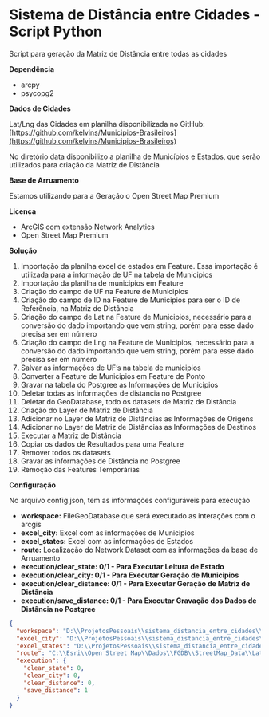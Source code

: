 # Sistema de Distância entre Cidades - Script Python

Script para geração da Matriz de Distância entre todas as cidades

**Dependência**

- arcpy
- psycopg2

**Dados de Cidades**

Lat/Lng das Cidades em planilha disponibilizada no GitHub: [https://github.com/kelvins/Municipios-Brasileiros](https://github.com/kelvins/Municipios-Brasileiros)

No diretório data disponibilizo a planilha de Municípios e Estados, que serão utilizados para criação da Matriz de Distância

**Base de Arruamento**

Estamos utilizando para a Geração o Open Street Map Premium

**Licença**

- ArcGIS com extensão Network Analytics
- Open Street Map Premium

**Solução**

1. Importação da planilha excel de estados em Feature. Essa importação é utilizada para a informação de UF na tabela de Municipios
2. Importação da planilha de municipios em Feature
3. Criação do campo de UF na Feature de Municipios
4. Criação do campo de ID na Feature de Municipios para ser o ID de Referência, na Matriz de Distância
5. Criação do campo de Lat na Feature de Municipios, necessário para a conversão do dado importando que vem string, porém para esse dado precisa ser em número
6. Criação do campo de Lng na Feature de Municipios, necessário para a conversão do dado importando que vem string, porém para esse dado precisa ser em número
7. Salvar as informações de UF’s na tabela de municipios
8. Converter a Feature de Municipios em Feature de Ponto
9. Gravar na tabela do Postgree as Informações de Municipios
10. Deletar todas as informações de distancia no Postgree
11. Deletar do GeoDatabase, todo os datasets de Matriz de Distância
12. Criação do Layer de Matriz de Distância
13. Adicionar no Layer de Matriz de Distâncias as Informações de Origens
14. Adicionar no Layer de Matriz de Distâncias as Informações de Destinos
15. Executar a Matriz de Distância
16. Copiar os dados de Resultados para uma Feature
17. Remover todos os datasets
18. Gravar as informações de Distância no Postgree
19. Remoção das Features Temporárias

**Configuração**

No arquivo config.json, tem as informações configuráveis para execução

- **workspace:** FileGeoDatabase que será executado as interações com o arcgis
- **excel_city:** Excel com as informações de Municipios
- **excel_states:** Excel com as informações de Estados
- **route:** Localização do Network Dataset com as informações da base de Arruamento
- **execution/clear_state: 0/1 - Para Executar Leitura de Estado**
- **execution/clear_city: 0/1 - Para Executar Geração de Municipios**
- **execution/clear_distance: 0/1 - Para Executar Geração de Matriz de Distância**
- **execution/save_distance: 0/1 - Para Executar Gravação dos Dados de Distância no Postgree**

```json
{
  "workspace": "D:\\ProjetosPessoais\\sistema_distancia_entre_cidades\\arcgis_project\\SistemaDistanciaEntreCidades\\SistemaDistanciaEntreCidades.gdb",
  "excel_city": "D:\\ProjetosPessoais\\sistema_distancia_entre_cidades\\python\\data\\Municipios.xlsx",
  "excel_states": "D:\\ProjetosPessoais\\sistema_distancia_entre_cidades\\python\\data\\Estados.xlsx",
  "route": "C:\\Esri\\Open Street Map\\Dados\\FGDB\\StreetMap_Data\\LatinAmerica.gdb\\Routing\\Routing_ND",
  "execution": {
    "clear_state": 0,
    "clear_city": 0,
    "clear_distance": 0,
    "save_distance": 1
  }
}
```